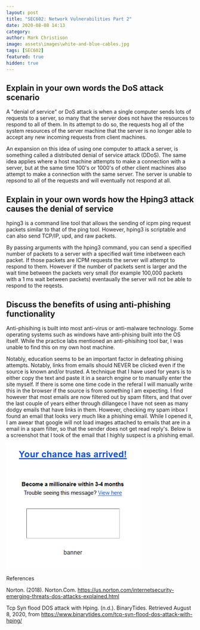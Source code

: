 ```yaml
---
layout: post
title: "SEC602: Network Vulnerabilities Part 2"
date: 2020-08-08 14:13
category:
author: Mark Christison
image: assets\images\white-and-blue-cables.jpg
tags: [SEC602]
featured: true
hidden: true
---
```


## Explain in your own words the DoS attack scenario

A "denial of service" or DoS attack is when a single computer sends lots of requests to a server, so many that the server does not have the resources to respond to all of them. In its attempt to do so, the requests hog all of the system resources of the server machine that the server is no longer able to accept any new incoming requests from client machines.

An expansion on this idea of using one computer to attack a server, is something called a distributed denial of service attack (DDoS). The same idea applies where a host machine attempts to make a connection with a server, but at the same time 100's or 1000's of other client machines also attempt to make a connection with the same server. The server is unable to repsond to all of the requests and will eventually not respond at all.

## Explain in your own words how the Hping3 attack causes the denial of service

hping3 is a command line tool that allows the sending of icpm ping request packets similar to that of the ping tool. However, hping3 is scriptable and can also send TCP/IP, upd, and raw packets.

By passing arguments with the hping3 command, you can send a specified number of packets to a server with a specified wait time inbetween each packet. If those packets are ICPM requests the server will attempt to respond to them. However if the number of packets sent is larger and the wait time between the packets very small (for example 100,000 packets with a 1 ms wait between packets) eventaually the server will not be able to respond to the reqests.

## Discuss the benefits of using anti-phishing functionality

Anti-phisihing is built into most anti-virus or anti-malware technology. Some operating systems such as windows have anti-phising built into the OS itself. While the practice labs mentioned an anti-phisihing tool bar, I was unable to find this on my own host machine.

Notably, education seems to be an important factor in defeating phising attempts. Notably, links from emails should NEVER be clicked even if the source is known and/or trusted. A technique that I have used for years is to either copy the text and paste it in a search engine or to manually enter the site myself. If there is some one time code in the referal I will manually write this in the browser if the source is from something I am expecting. I find however that most emails are now filtered out by spam filters, and that over the last couple of years either through dillangece I have not seen as many dodgy emails that have links in them. However, checking my spam inbox I found an email that looks very much like a phishing email. While I opened it, I am awear that google will not load images attached to emails that are in a email in a spam filter, so that the sender does not get read reply's. Below is a screenshot that I took of the email that I highly suspect is a phishing email.

![phishing email](/assets/images/phishy.png)

References

Norton. (2018). Norton.Com. https://us.norton.com/internetsecurity-emerging-threats-dos-attacks-explained.html

Tcp Syn flood DOS attack with Hping. (n.d.). BinaryTides. Retrieved August 8, 2020, from https://www.binarytides.com/tcp-syn-flood-dos-attack-with-hping/
